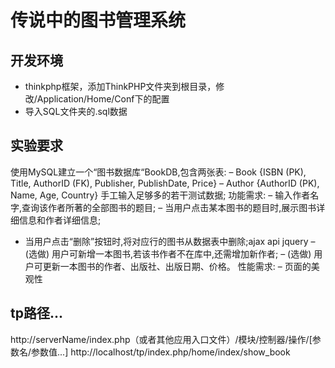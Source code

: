 ﻿# 传说中的图书管理系统
## 开发环境
- thinkphp框架，添加ThinkPHP文件夹到根目录，修改/Application/Home/Conf下的配置
- 导入SQL文件夹的.sql数据


## 实验要求
使用MySQL建立一个“图书数据库“BookDB,包含两张表:
– Book {ISBN (PK), Title, AuthorID (FK), Publisher, PublishDate, Price}
– Author {AuthorID (PK), Name, Age, Country}
 手工输入足够多的若干测试数据;
 功能需求:
– 输入作者名字,查询该作者所著的全部图书的题目;
– 当用户点击某本图书的题目时,展示图书详细信息和作者详细信息; 
- 当用户点击“删除”按钮时,将对应行的图书从数据表中删除;ajax api jquery
– (选做) 用户可新增一本图书,若该书作者不在库中,还需增加新作者;
– (选做) 用户可更新一本图书的作者、出版社、出版日期、价格。
 性能需求:
– 页面的美观性

## tp路径...
http://serverName/index.php（或者其他应用入口文件）/模块/控制器/操作/[参数名/参数值...]
http://localhost/tp/index.php/home/index/show_book
